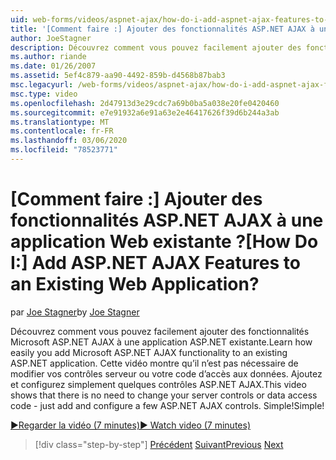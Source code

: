 ```yaml
---
uid: web-forms/videos/aspnet-ajax/how-do-i-add-aspnet-ajax-features-to-an-existing-web-application
title: '[Comment faire :] Ajouter des fonctionnalités ASP.NET AJAX à une application Web existante ? | Microsoft Docs'
author: JoeStagner
description: Découvrez comment vous pouvez facilement ajouter des fonctionnalités Microsoft ASP.NET AJAX à une application ASP.NET existante. Cette vidéo montre qu’il n’est pas nécessaire de changer votre service...
ms.author: riande
ms.date: 01/26/2007
ms.assetid: 5ef4c879-aa90-4492-859b-d4568b87bab3
msc.legacyurl: /web-forms/videos/aspnet-ajax/how-do-i-add-aspnet-ajax-features-to-an-existing-web-application
msc.type: video
ms.openlocfilehash: 2d47913d3e29cdc7a69b0ba5a038e20fe0420460
ms.sourcegitcommit: e7e91932a6e91a63e2e46417626f39d6b244a3ab
ms.translationtype: MT
ms.contentlocale: fr-FR
ms.lasthandoff: 03/06/2020
ms.locfileid: "78523771"
---
```

# <a name="how-do-i-add-aspnet-ajax-features-to-an-existing-web-application"></a><span data-ttu-id="a16e9-105">[Comment faire :] Ajouter des fonctionnalités ASP.NET AJAX à une application Web existante ?</span><span class="sxs-lookup"><span data-stu-id="a16e9-105">[How Do I:] Add ASP.NET AJAX Features to an Existing Web Application?</span></span>

<span data-ttu-id="a16e9-106">par [Joe Stagner](https://github.com/JoeStagner)</span><span class="sxs-lookup"><span data-stu-id="a16e9-106">by [Joe Stagner](https://github.com/JoeStagner)</span></span>

<span data-ttu-id="a16e9-107">Découvrez comment vous pouvez facilement ajouter des fonctionnalités Microsoft ASP.NET AJAX à une application ASP.NET existante.</span><span class="sxs-lookup"><span data-stu-id="a16e9-107">Learn how easily you add Microsoft ASP.NET AJAX functionality to an existing ASP.NET application.</span></span> <span data-ttu-id="a16e9-108">Cette vidéo montre qu’il n’est pas nécessaire de modifier vos contrôles serveur ou votre code d’accès aux données. Ajoutez et configurez simplement quelques contrôles ASP.NET AJAX.</span><span class="sxs-lookup"><span data-stu-id="a16e9-108">This video shows that there is no need to change your server controls or data access code - just add and configure a few ASP.NET AJAX controls.</span></span> <span data-ttu-id="a16e9-109">Simple!</span><span class="sxs-lookup"><span data-stu-id="a16e9-109">Simple!</span></span>

[<span data-ttu-id="a16e9-110">&#9654;Regarder la vidéo (7 minutes)</span><span class="sxs-lookup"><span data-stu-id="a16e9-110">&#9654; Watch video (7 minutes)</span></span>](https://channel9.msdn.com/Blogs/ASP-NET-Site-Videos/how-do-i-add-aspnet-ajax-features-to-an-existing-web-application)

> [!div class="step-by-step"]
> <span data-ttu-id="a16e9-111">[Précédent](how-do-i-make-client-side-network-callbacks-with-aspnet-ajax.md)
> [Suivant](how-do-i-aspnet-ajax-enable-an-existing-web-service.md)</span><span class="sxs-lookup"><span data-stu-id="a16e9-111">[Previous](how-do-i-make-client-side-network-callbacks-with-aspnet-ajax.md)
[Next](how-do-i-aspnet-ajax-enable-an-existing-web-service.md)</span></span>
